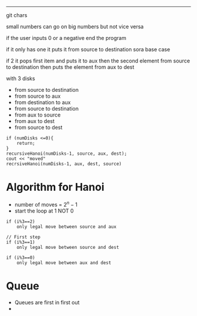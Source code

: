 
---
git chars

small numbers can go on big numbers but not vice versa

if the user inputs 0 or a negative end the program 

if it only has one it puts it from source to destination sora base case

if 2 it pops first item and puts it to aux then the second element from source to destination then puts the element from aux to dest

with 3 disks
- from source to destination
- from source to aux
- from destination to aux
- from source to destination
- from aux to source 
- from aux to dest
- from source to dest

```
if (numDisks <=0){
	return;
}
recursiveHanoi(numDisks-1, source, aux, dest);
cout << "moved"
recrsiveHanoi(numDisks-1, aux, dest, source)
```

# Algorithm for Hanoi
- number of moves = $2^n - 1$
- start the loop at 1 NOT 0
```
if (i%3==2)
	only legal move between source and aux

// First step
if (i%3==1)
	only legal move between source and dest
	
if (i%3==0)
	only legal move between aux and dest
```


# Queue
- Queues are first in first out
- 